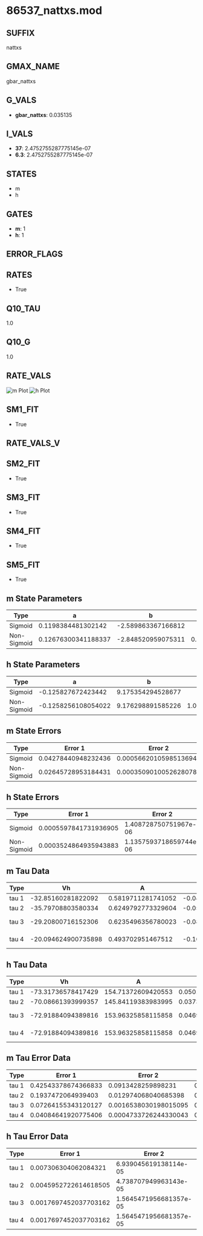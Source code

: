 # 86537_nattxs.mod

## SUFFIX

nattxs

## GMAX_NAME

gbar_nattxs

## G_VALS

- **gbar_nattxs**: 0.035135

## I_VALS

- **37**: 2.4752755287775145e-07
- **6.3**: 2.4752755287775145e-07

## STATES

- m
- h

## GATES

- **m**: 1
- **h**: 1

## ERROR_FLAGS


## RATES

- True

## Q10_TAU

1.0

## Q10_G

1.0

## RATE_VALS

![m Plot](/Users/pbozelos/Dropbox/icg-Chai-Panos/supermodels/output_markdown_files/Na/86537_nattxs.mod/images/m.png)
![h Plot](/Users/pbozelos/Dropbox/icg-Chai-Panos/supermodels/output_markdown_files/Na/86537_nattxs.mod/images/h.png)

## SM1_FIT

- True

## RATE_VALS_V

## SM2_FIT

- True

## SM3_FIT

- True

## SM4_FIT

- True

## SM5_FIT

- True

## m State Parameters

| Type | a | b | c | d |
| --- | --- | --- | --- | --- |
| Sigmoid | 0.1198384481302142 | -2.589863367166812 |
| Non-Sigmoid | 0.12676300341188337 | -2.848520959075311 | 0.9753886026398846 | -0.005028253904751998 |

## h State Parameters

| Type | a | b | c | d |
| --- | --- | --- | --- | --- |
| Sigmoid | -0.125827672423442 | 9.175354294528677 |
| Non-Sigmoid | -0.1258256108054022 | 9.176298891585226 | 1.0002262953989915 | 0.00011135805119192255 |

## m State Errors

| Type | Error 1 | Error 2 | Error 3 |
| --- | --- | --- | --- |
| Sigmoid | 0.04278440948232436 | 0.0005662010598513694 | 0.029672577399415735 |
| Non-Sigmoid | 0.02645728953184431 | 0.00035090100526280786 | 0.018349113167887343 |

## h State Errors

| Type | Error 1 | Error 2 | Error 3 |
| --- | --- | --- | --- |
| Sigmoid | 0.0005597841731936905 | 1.408728750751967e-06 | 0.0004936372212865613 |
| Non-Sigmoid | 0.0003524864935943883 | 1.1357593718659744e-06 | 0.0003108348923948077 |

## m Tau Data

| Type | Vh | A | b1 | b2 | c1 | c2 | d1 | d2 | e1 | e2 |
| --- | --- | --- | --- | --- | --- | --- | --- | --- | --- | --- |
| tau 1 | -32.85160281822092 | 0.5819711281741052 | -0.04253245943252816 | -0.031003909592345096 |
| tau 2 | -35.79708803580334 | 0.6249792773329604 | -0.055847631061396764 | 0.00032218565423013465 | -0.05582821390422754 | -0.0005071934235594276 |
| tau 3 | -29.20800716152306 | 0.6235496356780023 | -0.08698146535065791 | 0.0011472041674045234 | -4.6152666967253245e-06 | -0.059399541999701454 | -0.0009317156375616898 | -6.085773102823832e-06 |
| tau 4 | -20.094624900735898 | 0.493702951467512 | -0.10758155964988368 | 0.002413893826373446 | -2.2647498721164557e-05 | 7.519718134758933e-08 | -0.02770742522176743 | -0.00023487577237655603 | -3.223234735714702e-06 | -2.3317162385675182e-08 |

## h Tau Data

| Type | Vh | A | b1 | b2 | c1 | c2 | d1 | d2 | e1 | e2 |
| --- | --- | --- | --- | --- | --- | --- | --- | --- | --- | --- |
| tau 1 | -73.31736578417429 | 154.71372609420553 | 0.0501634810388197 | 0.07525281802902434 |
| tau 2 | -70.08661393999357 | 145.84119383983995 | 0.03733453169275625 | -0.00019889998723437823 | 0.0865910542945852 | -0.00018751018005162663 |
| tau 3 | -72.91884094389816 | 153.96325858115858 | 0.04695924809517835 | -0.00012597030036643175 | -2.0001875659154444e-06 | 0.0745457410044145 | 0.00012426214676018968 | -2.3983061864599916e-06 |
| tau 4 | -72.91884094389816 | 153.96325858115858 | 0.04695924809517835 | -0.00012597030036643175 | -2.0001875659154444e-06 | 0.0 | 0.0745457410044145 | 0.00012426214676018968 | -2.3983061864599916e-06 | 0.0 |

## m Tau Error Data

| Type | Error 1 | Error 2 | Error 3 |
| --- | --- | --- | --- |
| tau 1 | 0.42543378674366833 | 0.0913428259898231 | 0.16136947901494958 |
| tau 2 | 0.1937472064939403 | 0.012974068040685398 | 0.0734894283122997 |
| tau 3 | 0.07264155343120127 | 0.0016538030198015095 | 0.02755335847148495 |
| tau 4 | 0.04084641920775406 | 0.0004733726244330043 | 0.015493281428428065 |

## h Tau Error Data

| Type | Error 1 | Error 2 | Error 3 |
| --- | --- | --- | --- |
| tau 1 | 0.007306304062084321 | 6.939045619138114e-05 | 0.005738613913428379 |
| tau 2 | 0.0045952722614618505 | 4.738707949963143e-05 | 0.0036092794813269193 |
| tau 3 | 0.0017697452037703162 | 1.5645471956681357e-05 | 0.0013900166709845682 |
| tau 4 | 0.0017697452037703162 | 1.5645471956681357e-05 | 0.0013900166709845682 |

